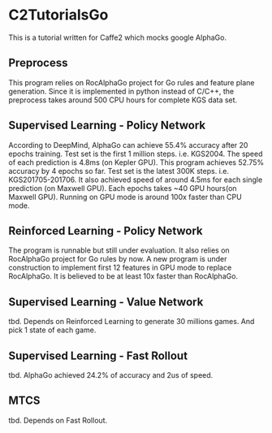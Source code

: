 # C2TutorialsGo
This is a tutorial written for Caffe2 which mocks google AlphaGo.

## Preprocess
This program relies on RocAlphaGo project for Go rules and feature plane generation.
Since it is implemented in python instead of C/C++, the preprocess takes around 500 CPU hours for complete KGS data set.

## Supervised Learning - Policy Network
According to DeepMind, AlphaGo can achieve 55.4% accuracy after 20 epochs training. Test set is the first 1 million steps. i.e. KGS2004. The speed of each prediction is 4.8ms (on Kepler GPU).
This program achieves 52.75% accuracy by 4 epochs so far. Test set is the latest 300K steps. i.e. KGS201705-201706. It also achieved speed of around 4.5ms for each single prediction (on Maxwell GPU).
Each epochs takes ~40 GPU hours(on Maxwell GPU). Running on GPU mode is around 100x faster than CPU mode.

## Reinforced Learning - Policy Network
The program is runnable but still under evaluation. It also relies on RocAlphaGo project for Go rules by now.
A new program is under construction to implement first 12 features in GPU mode to replace RocAlphaGo. It is believed to be at least 10x faster than RocAlphaGo.

## Supervised Learning - Value Network
tbd. Depends on Reinforced Learning to generate 30 millions games. And pick 1 state of each game.

## Supervised Learning - Fast Rollout
tbd. AlphaGo achieved 24.2% of accuracy and 2us of speed.

## MTCS
tbd. Depends on Fast Rollout.
